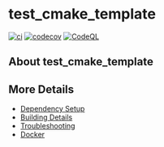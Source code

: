 # test_cmake_template

[![ci](https://github.com/jburgalat/test_cmake_template/actions/workflows/ci.yml/badge.svg)](https://github.com/jburgalat/test_cmake_template/actions/workflows/ci.yml)
[![codecov](https://codecov.io/gh/jburgalat/test_cmake_template/branch/main/graph/badge.svg)](https://codecov.io/gh/jburgalat/test_cmake_template)
[![CodeQL](https://github.com/jburgalat/test_cmake_template/actions/workflows/codeql-analysis.yml/badge.svg)](https://github.com/jburgalat/test_cmake_template/actions/workflows/codeql-analysis.yml)

## About test_cmake_template



## More Details

 * [Dependency Setup](README_dependencies.md)
 * [Building Details](README_building.md)
 * [Troubleshooting](README_troubleshooting.md)
 * [Docker](README_docker.md)
